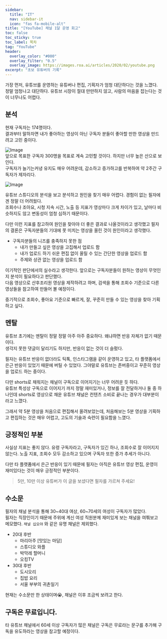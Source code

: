 ```yaml
---
sidebar:
  title: "IT"
  nav: sidebar-it
  icon: "fas fa-mobile-alt"
title: "[YouTube] 채널 1달 운영 회고"
toc: false
toc_sticky: true
toc_label: 목차
tag: "YouTube"
header:
  overlay_color: "#000"
  overlay_filter: "0.5"
  overlay_image: https://images.roa.ai/articles/2020/02/youtube.png
excerpt: "초보 유튜버의 기록"
---
```

가장 먼저, 유튜브를 운영하는 유튜버나 편집, 기획자가 엄청 대단하다는 것을 느꼈다.  
정말 엄청나고 대단하다. 유튜브 시장이 절대 만만하지 않고, 사람의 마음을 잡는다는 것이 너무나도 어렵다.

## 분석
현재 구독자는 174명이다.  
결과부터 말하자면 내가 좋아하는 영상이 아닌 구독자 분들이 좋아할 만한 영상을 만드려고 고민 중이다.  

![Image](https://drive.google.com/uc?export=view&id=1nm0QF3fPt5WvphuArmO4IA6V5HrfOCgu)  
앞으로 목표한 구독자 300명을 목표로 계속 고민할 것이다. 하지만 너무 높은 산으로 보인다.  
구독자가 늘기는커녕 유지도 매우 어려운데, 감소하고 증가하고를 반복하여 약 2주간 구독자가 제자리다.

![Image](https://drive.google.com/uc?export=view&id=1hwrX3z8XyUVmpNM8EnhQBq0HWkfCTDFt)  

유튜브 스튜디오의 분석을 보고 분석하고 원인을 찾기 매우 어렵다. 경험이 없는 필자에겐 정말 더 어려웠다.  
조회수나 조아요, 시청 지속 시간, 노출 등 지표가 영상마다 크게 차이가 있고, 날마다 비슷하지도 않고 변동성이 엄청 심하기 때문이다.

다만 이런 지표를 참고하여 원인을 찾아야 더 좋은 결과로 나올것이라고 생각했고 필자의 결론은 구독자분들의 기대에 못 미치는 영상을 올린 것이 원인이라고 생각했다. 
* 구독자분들의 니즈를 충족하지 못한 점
  * 내가 만들고 싶은 영상을 고집해서 업로드 함
  * 내가 업로드 하기 쉬운 편집 없이 올릴 수 있는 간단한 영상을 업로드 함
  * 주제와 상관 없는 영상을 업로드 함
    
이기적인 판단에서의 실수라고 생각한다. 앞으로는 구독자분들이 원하는 영상이 무엇인지 분석이 필요하다고 판단했다.  
다음 영상으로 산후조리원 영상을 제작하려고 하며, 검색을 통해 조회수 기준으로 다른 영상들을 참고하여 만들어 볼 예정이다.

중기적으로 조회수, 좋아요 기준으로 빠르게, 잘, 꾸준히 만들 수 있는 영상을 찾아 기획하고 싶다.

## 멘탈
유튜브 초기에는 멘탈이 정말 정말 아주 아주 중요하다. 왜냐하면 반응 자체가 없기 때문이다.  
생각지 못한 댓글이 달리기도 하지만, 반응이 없는 것이 더 슬펐다.

필자는 유튜브 반응이 없더라도 틱톡, 인스타그램을 같이 운영하고 있고, 타 플랫폼에서 은근 반응이 있었기 때문에 버틸 수 있었다.
그야말로 유튜브는 존버중이고 꾸준히 영상을 업로드 하는 중이다.

다만 shorts로 채워지는 채널이 구독으로 이어지기는 너무 어려운 듯 하다.  
유튜브 특성상 구독으로 이어지기 까지 정말 재미있거나, 정보를 잘 전달하거나 둘 중 하나인데
shorts로 영상으로 채운 유튜브 채널은 컨텐츠 소비로 끝나는 경우가 대부분이라고 느꼈다.

그래서 약 5분 영상을 처음으로 편집해서 올려보았는데, 처음해보는 5분 영상을 기획하고 편집하는 것은 매우 어렵고,
고도의 기술과 숙련이 필요함을 느꼈다.  

## 긍정적인 부분
사실상 지표는 좋지 않다. 유령 구독자라고, 구독자가 있긴 하나, 조회수로 잘 이어지지 않는다.
노출 지표, 조회수 모두 감소하고 있으며 구독자 또한 증가 추세가 아니다.

다만 타 플랫폼에서 은근 반응이 있기 때문에 필자는 아직은 유튜브 영상 편집, 운영이 재미있다는 것이 매우 긍정적인 부분이다.

>5만, 10만 이상 유튜버가 이 글을 보셨다면 필자를 가르쳐 주세요!

## 수소문
필자의 채널 분석을 통해 30~40대 여상, 60~70세의 여성이 구독자가 많았다.  
필자는 직장인이기 때문에 주위에 계신 여성 직원분께 재미있게 보는 채널을 여쭤보고 메모했다.
`채널 십오야` 와 같은 유명 채널은 제외했다.

* 20대 후반
  * 마리아주 [맛있는 마담]
  * 스튜디오 와플
  * 박막레 할머니
  * 오킹TV
* 30대 후반
  * 도시오리
  * 집밥 요리
  * 서울 부부의 귀촌일기

현재는 수소문만 한 상태이며😭, 채널은 이후 조금씩 보려고 한다.

## 구독은 무료입니다.
타 유튜브 채널에서 60세 이상 구독자가 많은 채널은 구독은 무료라는 문구를 추가해 구독을 유도하라는 영상을 참고할 예정이다.


